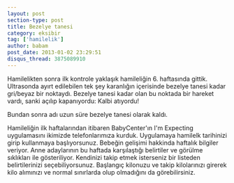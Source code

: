 ```yaml
---
layout: post
section-type: post
title: Bezelye tanesi
category: eksibir
tag: ['hamilelik']
author: babam
post_date: 2013-01-02 23:29:51
disqus_thread: 3875089910
---
```

Hamilelikten sonra ilk kontrole yaklaşık hamileliğin 6. haftasında gittik. Ultrasonda ayırt edilebilen tek şey karanlığın içerisinde bezelye tanesi kadar gri/beyaz bir noktaydı. Bezelye tanesi kadar olan bu noktada bir hareket vardı, sanki açılıp kapanıyordu: Kalbi atıyordu!

Bundan sonra adı uzun süre bezelye tanesi olarak kaldı. 

Hamileliğin ilk haftalarından itibaren BabyCenter'ın I'm Expecting uygulamasını ikimizde telefonlarımıza kurduk. Uygulamaya hamilelk tarihinizi girip kullanmaya başlıyorsunuz. Bebeğin gelişimi hakkinda haftalık bilgiler veriyor. Anne adaylarının bu haftada karşılaştığı belirtiler ve görülme sıklıkları ile gösteriliyor. Kendinizi takip etmek isterseniz bir listeden belirtilerinizi seçebiliyorsunuz. Başlangıç kilonuzu ve takip kilolarınızı girerek kilo alımınızı ve normal sınırlarda olup olmadığını da görebilirsiniz.
